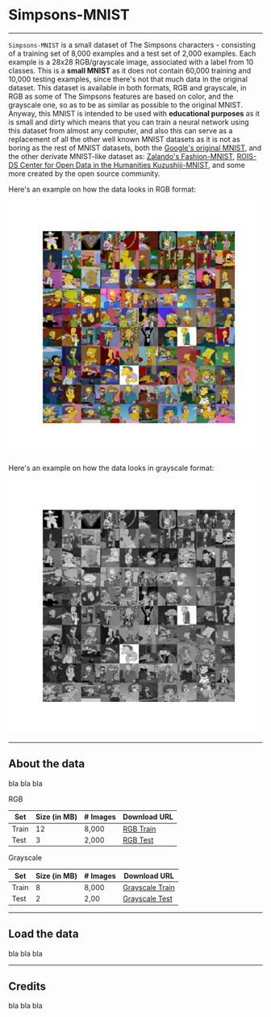 # Simpsons-MNIST

---

`Simpsons-MNIST` is a small dataset of The Simpsons characters - consisting of a training set of 8,000 examples
and a test set of 2,000 examples. Each example is a 28x28 RGB/grayscale image, associated with a label from 10 classes.
This is a __small MNIST__ as it does not contain 60,000 training and 10,000 testing examples, since there's not 
that much data in the original dataset. This dataset is available in both formats, RGB and grayscale, in RGB as
some of The Simpsons features are based on color, and the grayscale one, so as to be as similar as possible to the
original MNIST. Anyway, this MNIST is intended to be used with __educational purposes__ as it is small and dirty 
which means that you can train a neural network using this dataset from almost any computer, and
also this can serve as a replacement of all the other well known MNIST datasets as it is not as boring as the
rest of MNIST datasets, both the [Google's original MNIST](https://github.com/google/n-digit-mnist), 
and the other derivate MNIST-like dataset as: [Zalando's Fashion-MNIST](https://github.com/zalandoresearch/fashion-mnist), 
[ROIS-DS Center for Open Data in the Humanities Kuzushiji-MNIST](https://github.com/rois-codh/kmnist), and some
more created by the open source community.

Here's an example on how the data looks in RGB format:

![](utils/rgb-overview.jpg)

Here's an example on how the data looks in grayscale format:

![](utils/grayscale-overview.jpg)

---

## About the data

bla bla bla

RGB

| Set | Size (in MB) | \# Images | Download URL
|-----|--------------|-----------|------
| Train | 12 | 8,000 | [RGB Train]()
| Test | 3 | 2,000 | [RGB Test]()

Grayscale

| Set | Size (in MB) | \# Images | Download URL
|-----|--------------|-----------|------
| Train | 8 | 8,000 | [Grayscale Train]()
| Test | 2 | 2,00 | [Grayscale Test]()


---

## Load the data

bla bla bla

---

## Credits

bla bla bla
